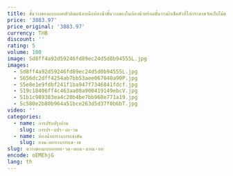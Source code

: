```yaml
---
title: ชั้นวางของแบบลอยตัวติดผนังเหนือห้องน้ําชั้นวางของในห้องน้ําพร้อมชั้นวางผ้าเช็ดตัวที่ใส่กระดาษจัดเก็บไม้ชนบทชั้นวางของบ้านไร่
price: '3883.97'
price_original: '3883.97'
currency: THB
discount: ''
rating: 5
volume: 100
image: Sd8ff4a92d59246fd89ec24d5d0b94555L.jpg
images:
  - Sd8ff4a92d59246fd89ec24d5d0b94555L.jpg
  - S656dc2dff4254ab7bb53aee067040a90P.jpg
  - S5e8e1e9fdbf241f1ba947f7346841fdcf.jpg
  - S19c18406ff4c463aa08a900419149ebcV.jpg
  - S1b1c989383ea4c20b4be7bb968e771a19.jpg
  - Sc580e2b80b964a51bce263d5d37f0b6bT.jpg
video: ''
categories:
  - name: การปรับปรุงบ้าน
    slug: การปร-บปร-งบ-าน
  - name: ห้องน้ำตารางการแข่งขัน
    slug: องน-ำตารางการแข-งข
slug: นวางของแบบลอยต-วต-ดผน-งเหน-อห
encode: oEMEhjG
lang: th
---
```

  